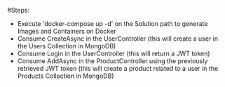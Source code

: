 #Steps:
- Execute 'docker-compose up -d' on the Solution path to generate Images and Containers on Docker
- Consume CreateAsync in the UserController (this will create a user in the Users Collection in MongoDB)
- Consume Login in the UserController (this will return a JWT token)
- Consume AddAsync in the ProductController using the previously retrieved JWT token (this will create a product related to a user in the Products Collection in MongoDB)
